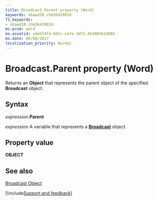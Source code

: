 ```yaml
---
title: Broadcast.Parent property (Word)
keywords: vbawd10.chm36439018
f1_keywords:
- vbawd10.chm36439018
ms.prod: word
ms.assetid: adebf4f4-665c-cefe-3df1-4b300561980d
ms.date: 06/08/2017
localization_priority: Normal
---
```



# Broadcast.Parent property (Word)

Returns an  **Object** that represents the parent object of the specified **Broadcast** object.


## Syntax

_expression_.**Parent**

_expression_ A variable that represents a **[Broadcast](Word.broadcast.md)** object.


## Property value

 **OBJECT**


## See also


[Broadcast Object](Word.broadcast.md)

[!include[Support and feedback](~/includes/feedback-boilerplate.md)]